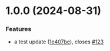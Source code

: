 # 1.0.0 (2024-08-31)


### Features

* a test update ([1e407be](https://github.com/DVybornov1/Arch_pc_2-s/commit/1e407bebade5c385b607962173299d473fe91f03)), closes [#123](https://github.com/DVybornov1/Arch_pc_2-s/issues/123)



